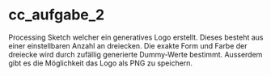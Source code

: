 # cc_aufgabe_2

Processing Sketch welcher ein generatives Logo erstellt. Dieses besteht aus einer einstellbaren Anzahl an dreiecken. Die exakte Form und Farbe der dreiecke wird durch zufällig generierte Dummy-Werte bestimmt. Ausserdem gibt es die Möglichkeit das Logo als PNG zu speichern.
